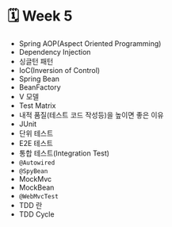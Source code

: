 # 🗓️ Week 5

* Spring AOP(Aspect Oriented Programming)
* Dependency Injection
* 싱글턴 패턴
* IoC(Inversion of Control)
* Spring Bean
* BeanFactory
* V 모델
* Test Matrix
* 내적 품질(테스트 코드 작성등)을 높이면 좋은 이유
* JUnit
* 단위 테스트
* E2E 테스트
* 통합 테스트(Integration Test)
* `@Autowired`
* `@SpyBean`
* MockMvc
* MockBean
* `@WebMvcTest`
* TDD 란
* TDD Cycle
